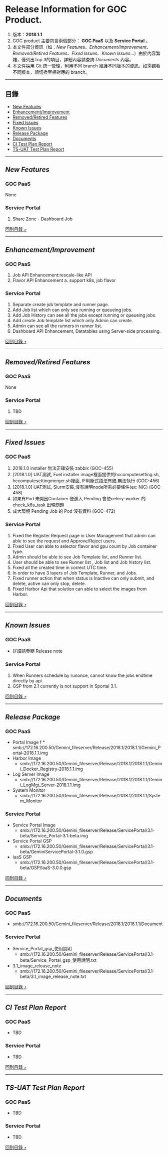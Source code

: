 # Release Information for GOC Product.
1. 版本：**2018.1.1**
2. GOC product 主要包含兩個部分： **GOC PaaS** 以及 **Service Portal** 。
3. 本文件部分資訊（如：_New Features_、_Enhancement/Improvement_、_Removed/Retired Features_、_Fixed Issues_、_Known Issues_...）由於內容繁雜，僅列出Top 3的項目，詳細內容請查詢 _Documents_ 內容。
4. 本文件採用 Git 統一管理，利用不同 branch 維護不同版本的資訊。如需觀看不同版本，請切換至相對應的 branch。

****

## 目錄
* [New Features](#new-features)
* [Enhancement/Improvement](#enhancementimprovement)
* [Removed/Retired Features](#removedretired-features)
* [Fixed Issues](#fixed-issues)
* [Known Issues](#known-issues)
* [Release Package](#release-package)
* [Documents](#documents)
* [CI Test Plan Report](#ci-test-plan-report)
* [TS-UAT Test Plan Report](#ts-uat-test-plan-report)

------
## _New Features_
### GOC PaaS
None
### Service Portal
1. Share Zone - Dashboard Job

[回到目錄 :arrow_heading_up:](#目錄)

------
## _Enhancement/Improvement_
### GOC PaaS
1. Job API Enhancement:rescale-like API
2. Flavor API Enhancement
    a. support k8s, job flavor
### Service Portal
1. Separate create job template and runner page.
2. Add Job list which can only see running or queueing jobs.
3. Add Job History can see all the jobs except running or queueing jobs.
4. Add create Job template list which only Admin can create.
5. Admin can see all the runners in runner list.
6. Dashboard API Enhancement, Datatables using Server-side processing.

[回到目錄 :arrow_heading_up:](#目錄)

------
## _Removed/Retired Features_
### GOC PaaS
None
### Service Portal
1. TBD

[回到目錄 :arrow_heading_up:](#目錄)

------
## _Fixed Issues_
### GOC PaaS
1. 2018.1.0 installer 無法正確安裝 zabbix (GOC-455)
2. [2018.1.0] UAT測試, Fuel installer image裡面提供的hccomputesetting.sh,
hccomputesettingmerger.sh裡面, IF判斷式語法有錯,無法執行 (GOC-456)
3. [2018.1.0] UAT測試, Slurm安裝,沒有說明node所需必要條件(ex: NIC) (GOC-458)
4. 如果有Pod 未開出Container 便進入 Pending 會使celery-worker 的 check_k8s_task 出現問題
5. 成大環境 Pending Job 的 Pod 沒有資料 (GOC-472)
### Service Portal
1. Fixed the Register Request page in User Management that admin can able to see the request and Approve/Reject users.
2. Fixed User can able to selector flavor and gpu count by Job container type.
3. Admin should be able to see Job Template list, and Runner list.
4. User should be able to see Runner list , Job list and Job history list.
5. Fixed all the created time in correct UTC time.
6. In order to have 3 layers of Job Template, Runner, and Jobs.
7. Fixed runner action that when status is Inactive can only submit, and delete, active can only stop, delete.
8. Fixed Harbor Api that solution can able to select the images from Harbor.

[回到目錄 :arrow_heading_up:](#目錄)

------
## _Known Issues_
### GOC PaaS
- 詳細請參閱 Release note
### Service Portal
1. When Runners schedule by runonce, cannot know the jobs endtime directly by api.
2. GSP from 2.1 currently is not support in Sportal 3.1.


[回到目錄 :arrow_heading_up:](#目錄)

------
## _Release Package_
### GOC PaaS
* Portal Image
f  * smb://172.16.200.50/Gemini_fileserver/Release/2018.1/2018.1.1/Gemini_Portal-2018.1.1.img
* Harbor Image
  * smb://172.16.200.50/Gemini_fileserver/Release/2018.1/2018.1.1/Gemini_Docker_Registry-2018.1.1.img
* Log Server Image
  * smb://172.16.200.50/Gemini_fileserver/Release/2018.1/2018.1.1/Gemini_LogMgt_Server-2018.1.1.img
* System Monitor
  * smb://172.16.200.50/Gemini_fileserver/Release/2018.1/2018.1.1/System_Monitor
### Service Portal
* Service Portal Image
  * smb://172.16.200.50/Gemini_fileserver/Release/ServicePortal/3.1-beta/Service_Portal-3.1-beta.img
* Service Portal GSP
  * smb://172.16.200.50/Gemini_fileserver/Release/ServicePortal/3.1-beta/GeminiServicePortal-3.1.0.gsp
* IaaS GSP
  * smb://172.16.200.50/Gemini_fileserver/Release/ServicePortal/3.1-beta/GSP/IaaS-3.0.0.gsp

[回到目錄 :arrow_heading_up:](#目錄)

------
## _Documents_
### GOC PaaS
* smb://172.16.200.50/Gemini_fileserver/Release/2018.1/2018.1.1/Document
### Service Portal
* Service_Portal_gsp_使用說明
  * smb://172.16.200.50/Gemini_fileserver/Release/ServicePortal/3.1-beta/Service_Portal_gsp_使用說明.txt
* 3.1_image_release_note
  * smb://172.16.200.50/Gemini_fileserver/Release/ServicePortal/3.1-beta/3.1_image_release_note.txt

[回到目錄 :arrow_heading_up:](#目錄)

------
## _CI Test Plan Report_
### GOC PaaS
* TBD
### Service Portal
* TBD

[回到目錄 :arrow_heading_up:](#目錄)

------
## _TS-UAT Test Plan Report_
### GOC PaaS
* TBD
### Service Portal
* TBD

[回到目錄 :arrow_heading_up:](#目錄)
